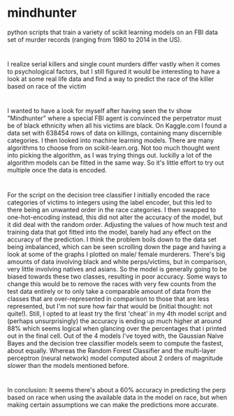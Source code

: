 # mindhunter
python scripts that train a variety of scikit learning models on an FBI data set of murder records (ranging from 1980 to 2014 in the US). 

#

 I realize serial killers and single count murders differ vastly when it comes to psychological factors, but I still figured it would be interesting to have a look at some real life data and find a way to predict the race of the killer based on race of the victim

 
#

I wanted to have a look for myself after having seen the tv show "Mindhunter" where a special FBI agent is convinced the perpetrator must be of black ethnicity when all his victims are black. On Kaggle.com I found a data set with 638454 rows of data on killings, containing many discernible categories. I then looked into machine learning models. There are many algorithms to choose from on scikit-learn.org. Not too much thought went into picking the algorithm, as I was trying things out. luckilly a lot of the algorithm models can be fitted in the same way. So it's little effort to try out multiple once the data is encoded.

 
 #
 
 For the script on the decision tree classifier I initially encoded the race categories of victims to integers using the label encoder, but this led to there being an unwanted order in the race categories. I then swapped to one-hot-encoding instead, this did not alter the accuracy of the model, but it did deal with the random order. 
Adjusting the values of how much test and training data that got fitted into the model, barely had any effect on the accuracy of the prediction. 
I think the problem boils down to the data set being imbalanced, which can be seen scrolling down the page and having a look at some of the graphs I plotted on male/ female murderers. There's big amounts of data involving black and white perps/victims, but in comparison, very little involving natives and asians. So the model is generally going to be biased towards these two classes, resulting in poor accuracy. Some ways to change this would be to remove the races with very few counts from the test data entirely or to only take a comparable amount of data from the classes that are over-represented in comparison to those that are less represented, but I'm not sure how fair that would be (initial thought: not quite!). Still, I opted to at least try the first 'cheat' in my 4th model script and (perhaps unsurprisingly) the accuracy is ending up much higher at around 88% which seems logical when glancing over the percentages that i printed out in the final cell.
Out of the 4 models I've toyed with, the Gaussian Naive Bayes and the decision tree classifier models seem to compute the fastest, about equally. Whereas the Random Forest Classifier and the multi-layer perceptron (neural network) model computed about 2 orders of magnitude slower than the models mentioned before.
 
 #
 
 In conclusion: It seems there's about a 60% accuracy in predicting the perp based on race when using the available data in the model on race, but when making certain assumptions we can make the predictions more accurate. 


